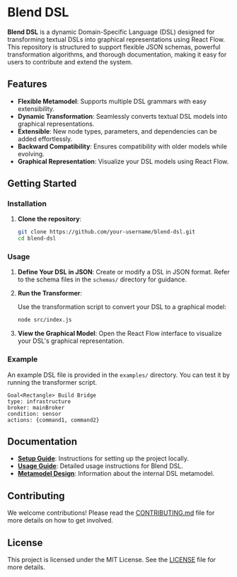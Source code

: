 # Blend DSL

**Blend DSL** is a dynamic Domain-Specific Language (DSL) designed for transforming textual DSLs into graphical representations using React Flow. This repository is structured to support flexible JSON schemas, powerful transformation algorithms, and thorough documentation, making it easy for users to contribute and extend the system.

## Features

- **Flexible Metamodel**: Supports multiple DSL grammars with easy extensibility.
- **Dynamic Transformation**: Seamlessly converts textual DSL models into graphical representations.
- **Extensible**: New node types, parameters, and dependencies can be added effortlessly.
- **Backward Compatibility**: Ensures compatibility with older models while evolving.
- **Graphical Representation**: Visualize your DSL models using React Flow.

## Getting Started

### Installation

1. **Clone the repository**:

   ```bash
   git clone https://github.com/your-username/blend-dsl.git
   cd blend-dsl
   ```

### Usage

1. **Define Your DSL in JSON**: Create or modify a DSL in JSON format. Refer to the schema files in the `schemas/` directory for guidance.

2. **Run the Transformer**:

   Use the transformation script to convert your DSL to a graphical model:

   ```bash
   node src/index.js
   ```

3. **View the Graphical Model**: Open the React Flow interface to visualize your DSL's graphical representation.

### Example

An example DSL file is provided in the `examples/` directory. You can test it by running the transformer script.

```dsl
Goal<Rectangle> Build Bridge
type: infrastructure
broker: mainBroker
condition: sensor
actions: {command1, command2}
```

## Documentation

- **[Setup Guide](docs/setup.md)**: Instructions for setting up the project locally.
- **[Usage Guide](docs/usage.md)**: Detailed usage instructions for Blend DSL.
- **[Metamodel Design](docs/metamodel_design.md)**: Information about the internal DSL metamodel.

## Contributing

We welcome contributions! Please read the [CONTRIBUTING.md](CONTRIBUTING.md) file for more details on how to get involved.

## License

This project is licensed under the MIT License. See the [LICENSE](LICENSE) file for more details.
